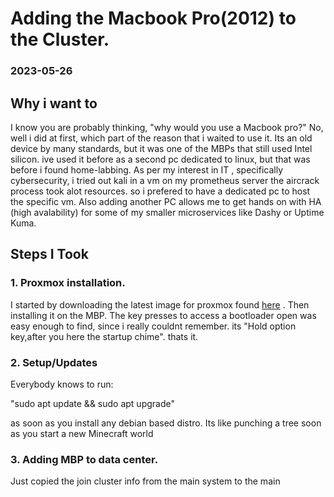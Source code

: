 # Adding the Macbook Pro(2012) to the Cluster.
### 2023-05-26

## Why i want to
I know you are probably thinking, "why would you use a Macbook pro?"
No, well i did at first, which part of the reason that i waited to use it.
Its an old device by many standards, but it was one of the MBPs that still used 
Intel silicon. ive used it before as a second pc dedicated to linux, but that was before i found home-labbing. As per my interest in IT , specifically cybersecurity, i tried out kali
in a vm on my prometheus server the aircrack process took alot resources. 
so i prefered to have a dedicated pc to host the specific vm. Also adding another PC allows me to get hands on with HA (high avalability) for some of my smaller microservices like Dashy or Uptime Kuma.


## Steps I Took

### 1. Proxmox installation.
I started by downloading the latest image for proxmox found [here](https://www.proxmox.com/en/downloadas/category/iso-images-pve) . 
Then installing it on the MBP.
The key presses to access a bootloader open was easy enough to find,
since i really couldnt remember. its "Hold option key,after you here the startup chime". 
thats it.

### 2. Setup/Updates 



Everybody knows to run:

"sudo apt update && sudo apt upgrade"

as soon as you install any debian based distro.
Its like punching a tree soon as you start a new
Minecraft world


### 3. Adding MBP to data center.
Just copied the join cluster info from the main system to the main 





